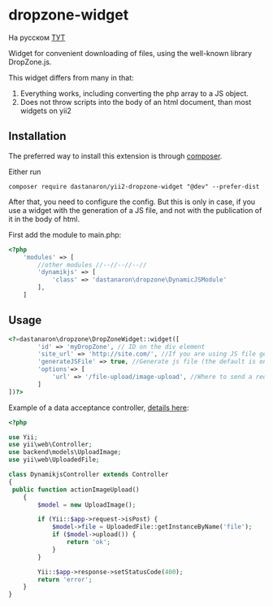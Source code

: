 dropzone-widget
===============

На русском [ТУТ](README_RU.md)


Widget for convenient downloading of files, using the well-known library DropZone.js.

This widget differs from many in that:

1. Everything works, including converting the php array to a JS object.
2. Does not throw scripts into the body of an html document, than most widgets on yii2

Installation
------------

The preferred way to install this extension is through [composer](http://getcomposer.org/download/).

Either run

```
composer require dastanaron/yii2-dropzone-widget "@dev" --prefer-dist 

```
After that, you need to configure the config. But this is only in case,
if you use a widget with the generation of a JS file, and not with the publication of it in the body of html.


First add the module to main.php:
```php
<?php
    'modules' => [       
        //other modules //--//--//--//
        'dynamikjs' => [
            'class' => 'dastanaron\dropzone\DynamicJSModule'
        ],
    ]
```

Usage
-----

```php
<?=dastanaron\dropzone\DropZoneWidget::widget([
        'id' => 'myDropZone', // ID on the div element
        'site_url' => 'http://site.com/', //If you are using JS file generation, you must specify
        'generateJSFile' => true, //Generate js file (the default is on)
        'options'=> [
            'url' => '/file-upload/image-upload', //Where to send a request to save the file
        ]
])?>
```

Example of a data acceptance controller, [details here](http://www.yiiframework.com/doc-2.0/guide-input-file-upload.html):

```php
<?php

use Yii;
use yii\web\Controller;
use backend\models\UploadImage;
use yii\web\UploadedFile;

class DynamikjsController extends Controller
{
 public function actionImageUpload()
    {
        $model = new UploadImage();

        if (Yii::$app->request->isPost) {
            $model->file = UploadedFile::getInstanceByName('file');
            if ($model->upload()) {
                return 'ok';
            }
        }

        Yii::$app->response->setStatusCode(400);
        return 'error';
    }
}